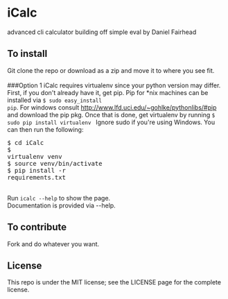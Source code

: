 # iCalc
advanced cli calculator building off simple eval by Daniel Fairhead

## To install

Git clone the repo or download as a zip and move it to where you see fit. <br><br>
###Option 1
iCalc requires virtualenv since your python version may differ. First, if you don't already have it, get pip. Pip for *nix machines can be installed via <code>$ sudo easy_install pip</code>. For windows consult http://www.lfd.uci.edu/~gohlke/pythonlibs/#pip and download the pip pkg. Once that is done, get virtualenv by running <code>$ sudo pip install virtualenv </code> Ignore sudo if you're using Windows. You can then run the following: <pre>$ cd iCalc <br>$ virtualenv venv <br>$ source venv/bin/activate <br>$ pip install -r requirements.txt </pre><br>
Run <code>icalc --help</code> to show the page.<br>
Documentation is provided via --help.

## To contribute

Fork and do whatever you want.

## License

This repo is under the MIT license; see the LICENSE page for the complete license.

